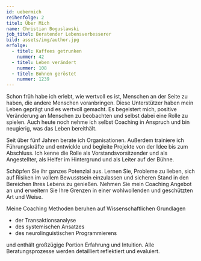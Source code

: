 ```yaml
---
id: uebermich
reihenfolge: 2
titel: Über Mich
name: Christian Boguslawski
job_titel: Beratender Lebensverbesserer
bild: assets/img/author.jpg
erfolge:
  - titel: Kaffees getrunken
    nummer: 42
  - titel: Leben verändert
    nummer: 108
  - titel: Bohnen geröstet
    nummer: 1239
---
```

<!--- Unterhalb folgt der ein kurzer Beschreibungstext deiner selbst -->
Schon früh habe ich erlebt, wie wertvoll es ist, Menschen an der Seite zu haben, die andere Menschen voranbringen. Diese Unterstützer haben mein Leben geprägt und es wertvoll gemacht. Es begeistert mich, positive Veränderung an Menschen zu beobachten und selbst dabei eine Rolle zu spielen. Auch heute noch nehme ich selbst Coaching in Anspruch und bin neugierig, was das Leben bereithält.

Seit über fünf Jahren berate ich Organisationen. Außerdem trainiere ich Führungskräfte und entwickle und begleite Projekte von der Idee bis zum Abschluss. Ich kenne die Rolle als Vorstandsvorsitzender und als Angestellter, als Helfer im Hintergrund und als Leiter auf der Bühne.

Schöpfen Sie ihr ganzes Potenzial aus. Lernen Sie, Probleme zu lieben, sich auf Risiken im vollem Bewusstsein einzulassen und sicheren Stand in den Bereichen Ihres Lebens zu genießen. Nehmen Sie mein Coaching Angebot an und erweitern Sie Ihre Grenzen in einer wohlwollenden und geschützten Art und Weise.

Meine Coaching Methoden beruhen auf Wissenschaftlichen Grundlagen 
- der Transaktionsanalyse
- des systemischen Ansatzes
- des neurolinguistischen Programmierens

und enthält großzügige Portion Erfahrung und Intuition. Alle Beratungsprozesse werden detailliert reflektiert und evaluiert.


